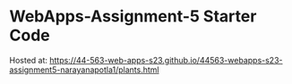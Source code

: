 # WebApps-Assignment-5 Starter Code
Hosted at: <https://44-563-web-apps-s23.github.io/44563-webapps-s23-assignment5-narayanapotla1/plants.html>
